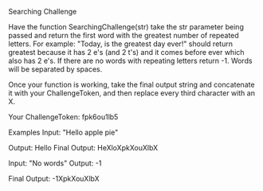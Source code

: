 Searching Challenge

Have the function SearchingChallenge(str) take the str parameter being passed and return the first word with the greatest number of repeated letters. For example: "Today, is the greatest day ever!" should return greatest because it has 2 e's (and 2 t's) and it comes before ever which also has 2 e's. If there are no words with repeating letters return -1. Words will be separated by spaces.

Once your function is working, take the final output string and concatenate it with your ChallengeToken, and then replace every third character with an X.

Your ChallengeToken: fpk6ou1lb5

Examples
Input: "Hello apple pie"

Output: Hello
Final Output: HeXloXpkXouXlbX

Input: "No words"
Output: -1

Final Output: -1XpkXouXlbX